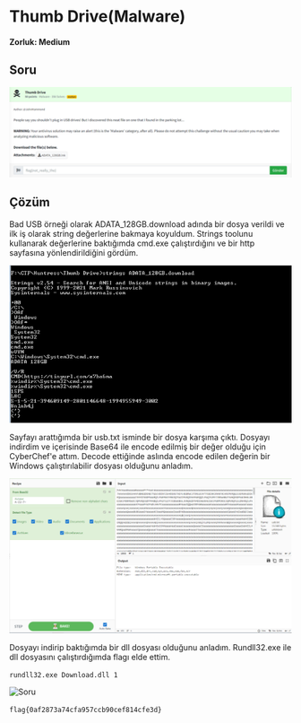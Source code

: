 # Thumb Drive(Malware)
#### Zorluk: Medium

## Soru
![Soru](https://github.com/mel4mi/Huntress2023-Writeups/blob/main/Depo/Malware/Thumb_Drive/Thumb_Drive.png)

## Çözüm
Bad USB örneği olarak ADATA_128GB.download adında bir dosya verildi ve ilk iş olarak string değerlerine bakmaya koyuldum. Strings toolunu kullanarak değerlerine baktığımda cmd.exe çalıştırdığını ve bir http sayfasına yönlendirildiğini gördüm.

![Soru](https://github.com/mel4mi/Huntress2023-Writeups/blob/main/Depo/Malware/Thumb_Drive/Thumb_drive1.PNG)

Sayfayı arattığımda bir usb.txt isminde bir dosya karşıma çıktı. Dosyayı indirdim ve içerisinde Base64 ile encode edilmiş bir değer olduğu için CyberChef'e attım. Decode ettiğinde aslında encode edilen değerin bir Windows çalıştırılabilir dosyası olduğunu anladım. 

![Soru](https://github.com/mel4mi/Huntress2023-Writeups/blob/main/Depo/Malware/Thumb_Drive/Thumb_drive2.PNG)

Dosyayı indirip baktığımda bir dll dosyası olduğunu anladım. Rundll32.exe ile dll dosyasını çalıştırdığımda flagı elde ettim.

```rundll32.exe Download.dll 1 ```

![Soru](https://github.com/mel4mi/Huntress2023-Writeups/blob/main/Depo/Malware/Thumb_Drive/Thumb_drive3.PNG)

```flag{0af2873a74cfa957ccb90cef814cfe3d}```
